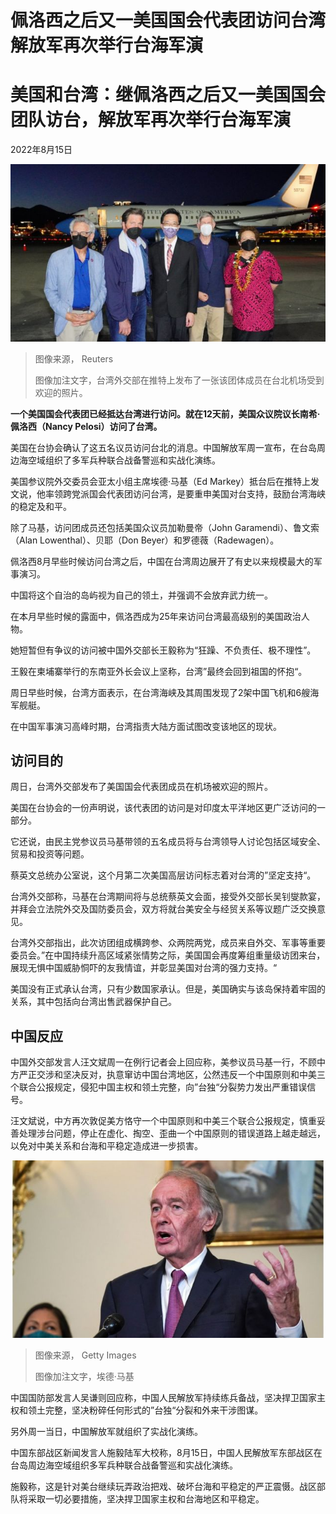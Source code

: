 # 佩洛西之后又一美国国会代表团访问台湾 解放军再次举行台海军演

#  美国和台湾：继佩洛西之后又一美国国会团队访台，解放军再次举行台海军演

2022年8月15日

![Taiwan's vice foreign minister stands in front of an aeroplane with members of the US Congress](_126313443_7b01e3f0-4147-4869-8e7b-cec358cc2f61.jpg)

> 图像来源，  Reuters
>
> 图像加注文字，台湾外交部在推特上发布了一张该团体成员在台北机场受到欢迎的照片。

**一个美国国会代表团已经抵达台湾进行访问。就在12天前，美国众议院议长南希·佩洛西（Nancy Pelosi）访问了台湾。**

美国在台协会确认了这五名议员访问台北的消息。中国解放军周一宣布，在台岛周边海空域组织了多军兵种联合战备警巡和实战化演练。

美国参议院外交委员会亚太小组主席埃德·马基（Ed Markey）抵台后在推特上发文说，他率领跨党派国会代表团访问台湾，是要重申美国对台支持，鼓励台湾海峡的稳定及和平。

除了马基，访问团成员还包括美国众议员加勒曼帝（John Garamendi）、鲁文索（Alan Lowenthal）、贝耶（Don Beyer）和罗德薇（Radewagen）。

佩洛西8月早些时候访问台湾之后，中国在台湾周边展开了有史以来规模最大的军事演习。

中国将这个自治的岛屿视为自己的领土，并强调不会放弃武力统一。

在本月早些时候的露面中，佩洛西成为25年来访问台湾最高级别的美国政治人物。

她短暂但有争议的访问被中国外交部长王毅称为“狂躁、不负责任、极不理性”。

王毅在柬埔寨举行的东南亚外长会议上坚称，台湾”最终会回到祖国的怀抱“。

周日早些时候，台湾方面表示，在台湾海峡及其周围发现了2架中国飞机和6艘海军舰艇。

在中国军事演习高峰时期，台湾指责大陆方面试图改变该地区的现状。

##  访问目的

周日，台湾外交部发布了美国国会代表团成员在机场被欢迎的照片。

美国在台协会的一份声明说，该代表团的访问是对印度太平洋地区更广泛访问的一部分。

它还说，由民主党参议员马基带领的五名成员将与台湾领导人讨论包括区域安全、贸易和投资等问题。

蔡英文总统办公室说，这个月第二次美国高层访问标志着对台湾的”坚定支持“。

台湾外交部称，马基在台湾期间将与总统蔡英文会面，接受外交部长吴钊燮款宴，并拜会立法院外交及国防委员会，双方将就台美安全与经贸关系等议题广泛交换意见。

台湾外交部指出，此次访团组成横跨参、众两院两党，成员来自外交、军事等重要委员会。”在中国持续升高区域紧张情势之际，美国国会再度筹组重量级访团来台，展现无惧中国威胁恫吓的友我情谊，并彰显美国对台湾的强力支持。“

美国没有正式承认台湾，只有少数国家承认。但是，美国确实与该岛保持着牢固的关系，其中包括向台湾出售武器保护自己。

##  中国反应

中国外交部发言人汪文斌周一在例行记者会上回应称，美参议员马基一行，不顾中方严正交涉和坚决反对，执意窜访中国台湾地区，公然违反一个中国原则和中美三个联合公报规定，侵犯中国主权和领土完整，向”台独“分裂势力发出严重错误信号。

汪文斌说，中方再次敦促美方恪守一个中国原则和中美三个联合公报规定，慎重妥善处理涉台问题，停止在虚化、掏空、歪曲一个中国原则的错误道路上越走越远，以免对中美关系和台海和平稳定造成进一步损害。

![埃德·马基](_126316783_gettyimages-1271791374.jpg)

> 图像来源，  Getty Images
>
> 图像加注文字，埃德·马基

中国国防部发言人吴谦则回应称，中国人民解放军持续练兵备战，坚决捍卫国家主权和领土完整，坚决粉碎任何形式的”台独“分裂和外来干涉图谋。

另外周一当日，中国解放军就组织了实战化演练。

中国东部战区新闻发言人施毅陆军大校称，8月15日，中国人民解放军东部战区在台岛周边海空域组织多军兵种联合战备警巡和实战化演练。

施毅称，这是针对美台继续玩弄政治把戏、破坏台海和平稳定的严正震慑。战区部队将采取一切必要措施，坚决捍卫国家主权和台海地区和平稳定。


